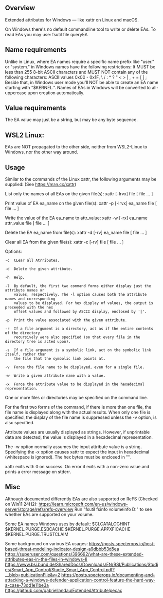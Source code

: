 Overview
--------
Extended attributes for Windows — like xattr on Linux and macOS.

On Windows there's no default commandline tool to write or delete EAs.
To read EAs you may use: fsutil file queryEA <path>

Name requirements
-----------------
Unlike in Linux, where EA names require a specific name prefix like "user." or "system." in Windows names have the following restrictions:
It MUST be less than 255 8-bit ASCII characters and MUST NOT contain any of the following characters:
ASCII values 0x00 - 0x1F, \ / : * ? " < > | , + = [ ] ;
Beside that, in Windows user mode you'll NOT be able to create an EA name starting with "$KERNEL.".
Names of EAs in Windows will be converted to all-uppercase upon creation automatically.

Value requirements
------------------
The EA value may just be a string, but may be any byte sequence.

WSL2 Linux:
-----------
EAs are NOT propagated to the other side, neither from WSL2-Linux to Windows, nor the other way around.

Usage
-----
Similar to the commands of the Linux xattr, the following arguments may be supplied:
(See https://man.cx/xattr)

List only the names of all EAs on the given file(s):
xattr [-lrvx] file [ file ... ]

Print value of EA ea_name on the given file(s):
xattr -p [-lrvx] ea_name file [ file ... ]

Write the value of the EA ea_name to attr_value:
xattr -w [-rx] ea_name attr_value file [ file ... ]

Delete the EA ea_name from file(s):
xattr -d [-rv] ea_name file [ file ... ]

Clear all EA from the given file(s):
xattr -c [-rv] file [ file ... ]

Options:

    -c  CLear all Atrributes.

    -d  Delete the given attribute.

    -h  Help.

    -l  By default, the first two command forms either display just the attribute names or
        values, respectively. The -l option causes both the attribute names and corresponding
        values to be displayed. For hex display of values, the output is preceeded with the hex
        offset values and followed by ASCII display, enclosed by '|'.

    -p  Print the value associated with the given attribute.

    -r  If a file argument is a directory, act as if the entire contents of the directory
        recursively were also specified (so that every file in the directory tree is acted upon).

    -s  If a file argument is a symbolic link, act on the symbolic link itself, rather than
        the file that the symbolic link points at.

    -v  Force the file name to be displayed, even for a single file.

    -w  Write a given attribute name with a value.

    -x  Force the attribute value to be displayed in the hexadecimal representation.

One or more files or directories may be specified on the command line.

For the first two forms of the command, if there is more than one file, 
the file name is displayed along with the actual results. 
When only one file is specified, the display of the file name is suppressed unless the -v option, is also specified.

Attribute values are usually displayed as strings. However, if unprintable data are detected, the value is displayed in a hexadecimal representation.

The -w option normally assumes the input attribute value is a string. 
Specifying the -x option causes xattr to expect the input in hexadecimal (whitespace is ignored). 
The hex bytes must be enclosed in "".

xattr exits with 0 on success.
On error it exits with a non-zero value and prints a error message on stderr.

Misc
----
Although documented differently EAs are also supported on ReFS (Checked on Win11 24H2):
https://learn.microsoft.com/en-us/windows-server/storage/refs/refs-overview
Run "fsutil fsinfo volumeinfo D:" to see whether EAs are supported on your volume.

Some EA names Windows uses by default:
$CI.CATALOGHINT
$KERNEL.PURGE.ESBCACHE
$KERNEL.PURGE.APPXFICACHE
$KERNEL.PURGE.TRUSTCLAIM

Some background on various EA usages:
https://posts.specterops.io/host-based-threat-modeling-indicator-design-a9dbbb53d5ea
https://superuser.com/questions/396692/what-are-these-extended-attributes-eas-in-the-files-in-windows-8
https://www.bsi.bund.de/SharedDocs/Downloads/EN/BSI/Publications/Studies/Smart_App_Control/Studie_Smart_App_Control.pdf?__blob=publicationFile&v=2
https://posts.specterops.io/documenting-and-attacking-a-windows-defender-application-control-feature-the-hard-way-a-case-73dd1e11be3a
https://github.com/gabriellandau/ExtendedAttributeIpecac

